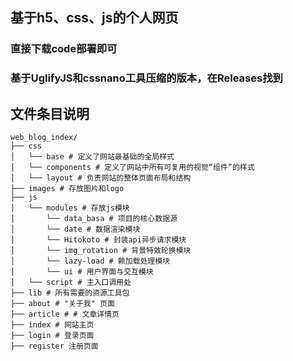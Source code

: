 ## 基于h5、css、js的个人网页

### 直接下载code部署即可

### 基于UglifyJS和cssnano工具压缩的版本，在Releases找到

## 文件条目说明

```
web_blog_index/
├── css
│   └── base # 定义了网站最基础的全局样式
│   └── components # 定义了网站中所有可复用的视觉“组件”的样式
│   └── layout # 负责网站的整体页面布局和结构
├── images # 存放图片和logo
├── js
│   └── modules # 存放js模块
│       └── data_basa # 项目的核心数据源
│       └── date # 数据渲染模块
│       └── Hitokoto # 封装api异步请求模块
│       └── img_rotation # 背景特效轮换模块
│       └── lazy-load # 赖加载处理模块
│       └── ui # 用户界面与交互模块
│   └── script # 主入口调用处
├── lib # 所有需要的资源工具包
├── about # "关于我" 页面
├── article # # 文章详情页
├── index # 网站主页
├── login # 登录页面
├── register 注册页面
```

